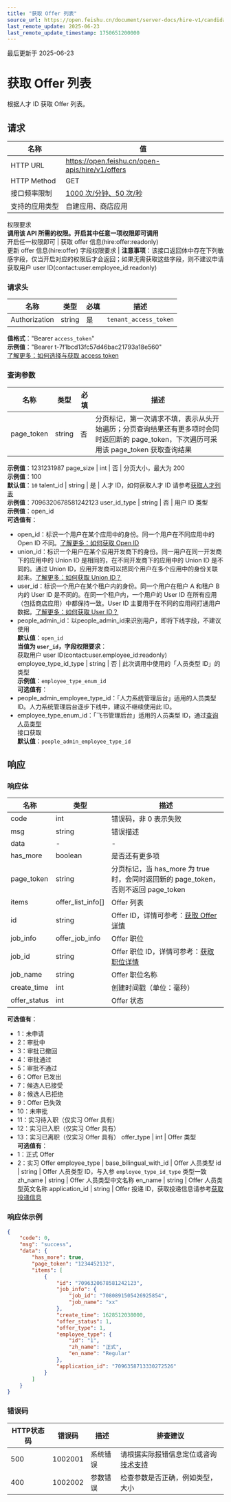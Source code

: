 ```yaml
---
title: "获取 Offer 列表"
source_url: https://open.feishu.cn/document/server-docs/hire-v1/candidate-management/delivery-process-management/offer/list
last_remote_update: 2025-06-23
last_remote_update_timestamp: 1750651200000
---
```

最后更新于 2025-06-23

# 获取 Offer 列表

根据人才 ID 获取 Offer 列表。

## 请求
名称 | 值
---|---
HTTP URL | https://open.feishu.cn/open-apis/hire/v1/offers
HTTP Method | GET
接口频率限制 | [1000 次/分钟、50 次/秒](https://open.feishu.cn/document/ukTMukTMukTM/uUzN04SN3QjL1cDN)
支持的应用类型 | 自建应用、商店应用
权限要求  
            **调用该 API 所需的权限。开启其中任意一项权限即可调用**  
            开启任一权限即可 | 获取 offer 信息(hire:offer:readonly)  
            更新 offer 信息(hire:offer)
字段权限要求 | **注意事项**：该接口返回体中存在下列敏感字段，仅当开启对应的权限后才会返回；如果无需获取这些字段，则不建议申请  
        获取用户 user ID(contact:user.employee_id:readonly)

### 请求头

名称 | 类型 | 必填 | 描述
--- | --- | --- | ---
Authorization | string | 是 | `tenant_access_token`  
**值格式**："Bearer `access_token`"  
**示例值**："Bearer t-7f1bcd13fc57d46bac21793a18e560"  
[了解更多：如何选择与获取 access token](https://open.feishu.cn/document/uAjLw4CM/ugTN1YjL4UTN24CO1UjN/trouble-shooting/how-to-choose-which-type-of-token-to-use)

### 查询参数

名称 | 类型 | 必填 | 描述
--- | --- | --- | ---
page_token | string | 否 | 分页标记，第一次请求不填，表示从头开始遍历；分页查询结果还有更多项时会同时返回新的 page_token，下次遍历可采用该 page_token 获取查询结果  
**示例值**：1231231987
page_size | int | 否 | 分页大小，最大为 200  
**示例值**：100  
**默认值**：`10`
talent_id | string | 是 | 人才 ID，如何获取人才 ID 请参考[获取人才列表](https://open.feishu.cn/document/ukTMukTMukTM/uMzM1YjLzMTN24yMzUjN/hire-v1/talent/list)  
**示例值**：7096320678581242123
user_id_type | string | 否 | 用户 ID 类型  
**示例值**：open_id  
**可选值有**：  
- open_id：标识一个用户在某个应用中的身份。同一个用户在不同应用中的 Open ID 不同。[了解更多：如何获取 Open ID](https://open.feishu.cn/document/uAjLw4CM/ugTN1YjL4UTN24CO1UjN/trouble-shooting/how-to-obtain-openid)  
- union_id：标识一个用户在某个应用开发商下的身份。同一用户在同一开发商下的应用中的 Union ID 是相同的，在不同开发商下的应用中的 Union ID 是不同的。通过 Union ID，应用开发商可以把同个用户在多个应用中的身份关联起来。[了解更多：如何获取 Union ID？](https://open.feishu.cn/document/uAjLw4CM/ugTN1YjL4UTN24CO1UjN/trouble-shooting/how-to-obtain-union-id)  
- user_id：标识一个用户在某个租户内的身份。同一个用户在租户 A 和租户 B 内的 User ID 是不同的。在同一个租户内，一个用户的 User ID 在所有应用（包括商店应用）中都保持一致。User ID 主要用于在不同的应用间打通用户数据。[了解更多：如何获取 User ID？](https://open.feishu.cn/document/uAjLw4CM/ugTN1YjL4UTN24CO1UjN/trouble-shooting/how-to-obtain-user-id)  
- people_admin_id：以people_admin_id来识别用户，即将下线字段，不建议使用  
**默认值**：`open_id`  
**当值为 `user_id`，字段权限要求**：  
获取用户 user ID(contact:user.employee_id:readonly)
employee_type_id_type | string | 否 | 此次调用中使用的「人员类型 ID」的类型  
**示例值**：`employee_type_enum_id`  
**可选值有**：  
- people_admin_employee_type_id：「人力系统管理后台」适用的人员类型 ID。人力系统管理后台逐步下线中，建议不继续使用此 ID。  
- employee_type_enum_id：「飞书管理后台」适用的人员类型 ID，通过[查询人员类型](https://open.feishu.cn/document/uAjLw4CM/ukTMukTMukTM/reference/contact-v3/employee_type_enum/list)  
接口获取  
**默认值**：`people_admin_employee_type_id`

## 响应

### 响应体

名称 | 类型 | 描述
--- | --- | ---
code | int | 错误码，非 0 表示失败
msg | string | 错误描述
data | \- | \-
has_more | boolean | 是否还有更多项
page_token | string | 分页标记，当 has_more 为 true 时，会同时返回新的 page_token，否则不返回 page_token
items | offer_list_info\[\] | Offer 列表
id | string | Offer ID，详情可参考：[获取 Offer 详情](https://open.feishu.cn/document/ukTMukTMukTM/uMzM1YjLzMTN24yMzUjN/hire-v1/offer/get)
job_info | offer_job_info | Offer 职位
job_id | string | Offer 职位 ID，详情可参考：[获取职位详情](https://open.feishu.cn/document/ukTMukTMukTM/uMzM1YjLzMTN24yMzUjN/hire-v1/job/get_detail)
job_name | string | Offer 职位名称
create_time | int | 创建时间戳（单位：毫秒）
offer_status | int | Offer 状态  
**可选值有**：  
- 1：未申请  
- 2：审批中  
- 3：审批已撤回  
- 4：审批通过  
- 5：审批不通过  
- 6：Offer 已发出  
- 7：候选人已接受  
- 8：候选人已拒绝  
- 9：Offer 已失效  
- 10：未审批  
- 11：实习待入职（仅实习 Offer 具有）  
- 12：实习已入职（仅实习 Offer 具有）  
- 13：实习已离职（仅实习 Offer 具有）
offer_type | int | Offer 类型  
**可选值有**：  
- 1：正式 Offer  
- 2：实习 Offer
employee_type | base_bilingual_with_id | Offer 人员类型
id | string | Offer 人员类型 ID，与入参 `employee_type_id_type` 类型一致
zh_name | string | Offer 人员类型中文名称
en_name | string | Offer 人员类型英文名称
application_id | string | Offer 投递 ID，获取投递信息请参考[获取投递信息](https://open.feishu.cn/document/ukTMukTMukTM/uMzM1YjLzMTN24yMzUjN/hire-v1/application/get)

### 响应体示例
```json
{
    "code": 0,
    "msg": "success",
    "data": {
        "has_more": true,
        "page_token": "1234452132",
        "items": [
            {
                "id": "7096320678581242123",
                "job_info": {
                    "job_id": "7080891505426925854",
                    "job_name": "xx"
                },
                "create_time": 1628512038000,
                "offer_status": 1,
                "offer_type": 1,
                "employee_type": {
                    "id": "1",
                    "zh_name": "正式",
                    "en_name": "Regular"
                },
                "application_id": "7096358713330272526"
            }
        ]
    }
}
```

### 错误码

HTTP状态码 | 错误码 | 描述 | 排查建议
--- | --- | --- | ---
500 | 1002001 | 系统错误 | 请根据实际报错信息定位或咨询[技术支持](https://applink.feishu.cn/TLJpeNdW)
400 | 1002002 | 参数错误 | 检查参数是否正确，例如类型，大小
